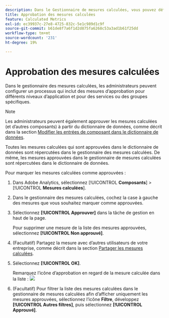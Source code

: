 ```yaml
---
description: Dans le Gestionnaire de mesures calculées, vous pouvez définir un processus qui inclut des mesures d’approbation pour différents niveaux d’application et pour des départements ou des groupes spécifiques.
title: Approbation des mesures calculées
feature: Calculated Metrics
exl-id: ec39937c-27e8-4725-832c-5e1c989d1c9f
source-git-commit: b61de8f7a6f1d2d875fa6268c53a3ad1b61f25dd
workflow-type: tm+mt
source-wordcount: '231'
ht-degree: 19%

---
```


# Approbation des mesures calculées

Dans le gestionnaire des mesures calculées, les administrateurs peuvent configurer un processus qui inclut des mesures d’approbation pour différents niveaux d’application et pour des services ou des groupes spécifiques.

>[!NOTE]
>
>Les administrateurs peuvent également approuver les mesures calculées (et d’autres composants) à partir du dictionnaire de données, comme décrit dans la section [Modifier les entrées de composant dans le dictionnaire de données](/help/analyze/analysis-workspace/components/data-dictionary/edit-entries-data-dictionary.md).
>
>Toutes les mesures calculées qui sont approuvées dans le dictionnaire de données sont répercutées dans le gestionnaire des mesures calculées. De même, les mesures approuvées dans le gestionnaire de mesures calculées sont répercutées dans le dictionnaire de données.

Pour marquer les mesures calculées comme approuvées :

1. Dans Adobe Analytics, sélectionnez [!UICONTROL **Composants**] > [!UICONTROL **Mesures calculées**].

1. Dans le gestionnaire des mesures calculées, cochez la case à gauche des mesures que vous souhaitez marquer comme approuvées.

1. Sélectionnez **[!UICONTROL Approuver]** dans la tâche de gestion en haut de la page.

   Pour supprimer une mesure de la liste des mesures approuvées, sélectionnez **[!UICONTROL Non approuvé]**.

1. (Facultatif) Partagez la mesure avec d’autres utilisateurs de votre entreprise, comme décrit dans la section [Partager les mesures calculées](/help/components/c-calcmetrics/c-workflow/cm-workflow/cm-sharing.md).

1. Sélectionnez **[!UICONTROL OK]**.

   Remarquez l’icône d’approbation en regard de la mesure calculée dans la liste : ![](https://spectrum.adobe.com/static/icons/workflow_18/Smock_CheckmarkCircle_18_N.svg)

1. (Facultatif) Pour filtrer la liste des mesures calculées dans le gestionnaire de mesures calculées afin d’afficher uniquement les mesures approuvées, sélectionnez l’icône **Filtre**, développez **[!UICONTROL Autres filtres]**, puis sélectionnez **[!UICONTROL Approuvé]**.
